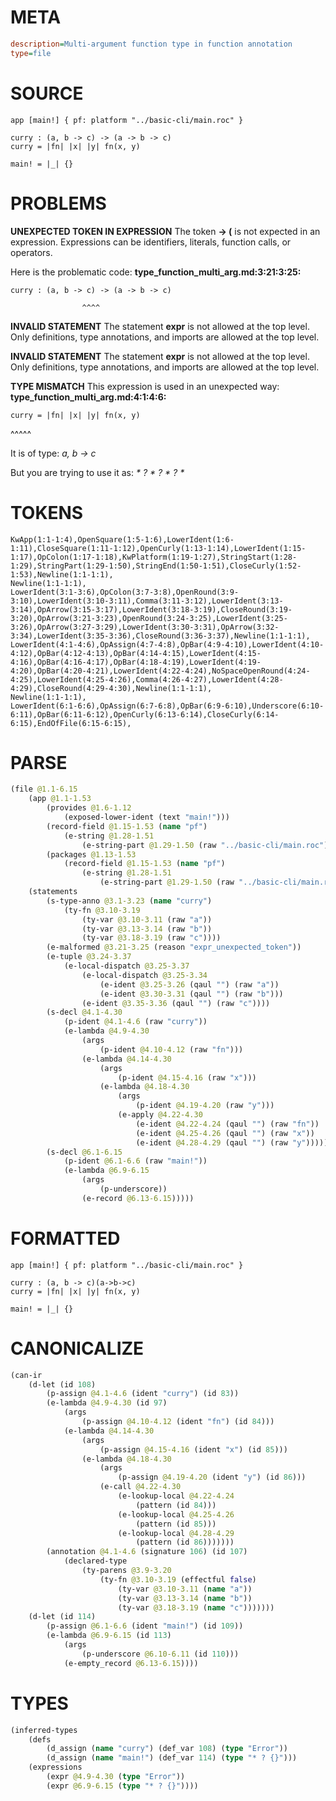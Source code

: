 # META
~~~ini
description=Multi-argument function type in function annotation
type=file
~~~
# SOURCE
~~~roc
app [main!] { pf: platform "../basic-cli/main.roc" }

curry : (a, b -> c) -> (a -> b -> c)
curry = |fn| |x| |y| fn(x, y)

main! = |_| {}
~~~
# PROBLEMS
**UNEXPECTED TOKEN IN EXPRESSION**
The token **-> (** is not expected in an expression.
Expressions can be identifiers, literals, function calls, or operators.

Here is the problematic code:
**type_function_multi_arg.md:3:21:3:25:**
```roc
curry : (a, b -> c) -> (a -> b -> c)
```
                    ^^^^


**INVALID STATEMENT**
The statement **expr** is not allowed at the top level.
Only definitions, type annotations, and imports are allowed at the top level.

**INVALID STATEMENT**
The statement **expr** is not allowed at the top level.
Only definitions, type annotations, and imports are allowed at the top level.

**TYPE MISMATCH**
This expression is used in an unexpected way:
**type_function_multi_arg.md:4:1:4:6:**
```roc
curry = |fn| |x| |y| fn(x, y)
```
^^^^^

It is of type:
    _a, b -> c_

But you are trying to use it as:
    _* ? * ? * ? *_

# TOKENS
~~~zig
KwApp(1:1-1:4),OpenSquare(1:5-1:6),LowerIdent(1:6-1:11),CloseSquare(1:11-1:12),OpenCurly(1:13-1:14),LowerIdent(1:15-1:17),OpColon(1:17-1:18),KwPlatform(1:19-1:27),StringStart(1:28-1:29),StringPart(1:29-1:50),StringEnd(1:50-1:51),CloseCurly(1:52-1:53),Newline(1:1-1:1),
Newline(1:1-1:1),
LowerIdent(3:1-3:6),OpColon(3:7-3:8),OpenRound(3:9-3:10),LowerIdent(3:10-3:11),Comma(3:11-3:12),LowerIdent(3:13-3:14),OpArrow(3:15-3:17),LowerIdent(3:18-3:19),CloseRound(3:19-3:20),OpArrow(3:21-3:23),OpenRound(3:24-3:25),LowerIdent(3:25-3:26),OpArrow(3:27-3:29),LowerIdent(3:30-3:31),OpArrow(3:32-3:34),LowerIdent(3:35-3:36),CloseRound(3:36-3:37),Newline(1:1-1:1),
LowerIdent(4:1-4:6),OpAssign(4:7-4:8),OpBar(4:9-4:10),LowerIdent(4:10-4:12),OpBar(4:12-4:13),OpBar(4:14-4:15),LowerIdent(4:15-4:16),OpBar(4:16-4:17),OpBar(4:18-4:19),LowerIdent(4:19-4:20),OpBar(4:20-4:21),LowerIdent(4:22-4:24),NoSpaceOpenRound(4:24-4:25),LowerIdent(4:25-4:26),Comma(4:26-4:27),LowerIdent(4:28-4:29),CloseRound(4:29-4:30),Newline(1:1-1:1),
Newline(1:1-1:1),
LowerIdent(6:1-6:6),OpAssign(6:7-6:8),OpBar(6:9-6:10),Underscore(6:10-6:11),OpBar(6:11-6:12),OpenCurly(6:13-6:14),CloseCurly(6:14-6:15),EndOfFile(6:15-6:15),
~~~
# PARSE
~~~clojure
(file @1.1-6.15
	(app @1.1-1.53
		(provides @1.6-1.12
			(exposed-lower-ident (text "main!")))
		(record-field @1.15-1.53 (name "pf")
			(e-string @1.28-1.51
				(e-string-part @1.29-1.50 (raw "../basic-cli/main.roc"))))
		(packages @1.13-1.53
			(record-field @1.15-1.53 (name "pf")
				(e-string @1.28-1.51
					(e-string-part @1.29-1.50 (raw "../basic-cli/main.roc"))))))
	(statements
		(s-type-anno @3.1-3.23 (name "curry")
			(ty-fn @3.10-3.19
				(ty-var @3.10-3.11 (raw "a"))
				(ty-var @3.13-3.14 (raw "b"))
				(ty-var @3.18-3.19 (raw "c"))))
		(e-malformed @3.21-3.25 (reason "expr_unexpected_token"))
		(e-tuple @3.24-3.37
			(e-local-dispatch @3.25-3.37
				(e-local-dispatch @3.25-3.34
					(e-ident @3.25-3.26 (qaul "") (raw "a"))
					(e-ident @3.30-3.31 (qaul "") (raw "b")))
				(e-ident @3.35-3.36 (qaul "") (raw "c"))))
		(s-decl @4.1-4.30
			(p-ident @4.1-4.6 (raw "curry"))
			(e-lambda @4.9-4.30
				(args
					(p-ident @4.10-4.12 (raw "fn")))
				(e-lambda @4.14-4.30
					(args
						(p-ident @4.15-4.16 (raw "x")))
					(e-lambda @4.18-4.30
						(args
							(p-ident @4.19-4.20 (raw "y")))
						(e-apply @4.22-4.30
							(e-ident @4.22-4.24 (qaul "") (raw "fn"))
							(e-ident @4.25-4.26 (qaul "") (raw "x"))
							(e-ident @4.28-4.29 (qaul "") (raw "y")))))))
		(s-decl @6.1-6.15
			(p-ident @6.1-6.6 (raw "main!"))
			(e-lambda @6.9-6.15
				(args
					(p-underscore))
				(e-record @6.13-6.15)))))
~~~
# FORMATTED
~~~roc
app [main!] { pf: platform "../basic-cli/main.roc" }

curry : (a, b -> c)(a->b->c)
curry = |fn| |x| |y| fn(x, y)

main! = |_| {}
~~~
# CANONICALIZE
~~~clojure
(can-ir
	(d-let (id 108)
		(p-assign @4.1-4.6 (ident "curry") (id 83))
		(e-lambda @4.9-4.30 (id 97)
			(args
				(p-assign @4.10-4.12 (ident "fn") (id 84)))
			(e-lambda @4.14-4.30
				(args
					(p-assign @4.15-4.16 (ident "x") (id 85)))
				(e-lambda @4.18-4.30
					(args
						(p-assign @4.19-4.20 (ident "y") (id 86)))
					(e-call @4.22-4.30
						(e-lookup-local @4.22-4.24
							(pattern (id 84)))
						(e-lookup-local @4.25-4.26
							(pattern (id 85)))
						(e-lookup-local @4.28-4.29
							(pattern (id 86)))))))
		(annotation @4.1-4.6 (signature 106) (id 107)
			(declared-type
				(ty-parens @3.9-3.20
					(ty-fn @3.10-3.19 (effectful false)
						(ty-var @3.10-3.11 (name "a"))
						(ty-var @3.13-3.14 (name "b"))
						(ty-var @3.18-3.19 (name "c")))))))
	(d-let (id 114)
		(p-assign @6.1-6.6 (ident "main!") (id 109))
		(e-lambda @6.9-6.15 (id 113)
			(args
				(p-underscore @6.10-6.11 (id 110)))
			(e-empty_record @6.13-6.15))))
~~~
# TYPES
~~~clojure
(inferred-types
	(defs
		(d_assign (name "curry") (def_var 108) (type "Error"))
		(d_assign (name "main!") (def_var 114) (type "* ? {}")))
	(expressions
		(expr @4.9-4.30 (type "Error"))
		(expr @6.9-6.15 (type "* ? {}"))))
~~~
